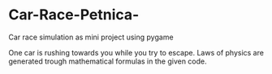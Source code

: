 # Car-Race-Petnica-
Car race simulation as mini project using pygame

One car is rushing towards you while you try to escape. Laws of physics are generated trough mathematical formulas in the given code.

